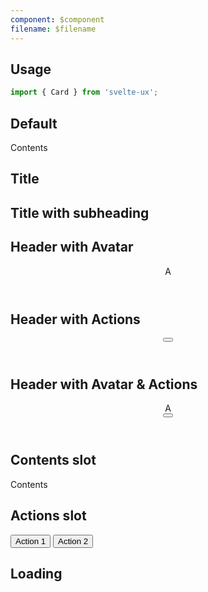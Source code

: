 ```yaml
---
component: $component
filename: $filename
---
```


<script lang="ts">
  import { mdiDotsVertical } from '@mdi/js';

  import AppBar from '$lib/components/AppBar.svelte';
  import Avatar from '$lib/components/Avatar.svelte';
  import Button from '$lib/components/Button.svelte';
  import Card from '$lib/components/Card.svelte';
  import Header from '$lib/components/Header.svelte';
  import Preview from '$lib/components/Preview.svelte';
</script>

## Usage

```js
import { Card } from 'svelte-ux';
```

## Default

<Preview>
  <Card>Contents</Card>
</Preview>

## Title

<Preview>
  <Card title="Title" />
</Preview>

## Title with subheading

<Preview>
  <Card title="Title" subheading="Subheading" />
</Preview>

## Header with Avatar

<Preview>
  <Card>
    <Header title="Title" subheading="Subheading" slot="header">
      <div slot="avatar">
        <Avatar class="bg-blue-500 text-white font-bold">A</Avatar>
      </div>
    </Header>
  </Card>
</Preview>

## Header with Actions

<Preview>
  <Card>
    <Header title="Title" subheading="Subheading" slot="header">
      <div slot="actions">
        <Button icon={mdiDotsVertical} class="w-12 h-12" />
      </div>
    </Header>
  </Card>
</Preview>

## Header with Avatar & Actions

<Preview>
  <Card>
    <Header title="Title" subheading="Subheading" slot="header">
      <div slot="avatar">
        <Avatar class="bg-blue-500 text-white font-bold">A</Avatar>
      </div>
      <div slot="actions">
        <Button icon={mdiDotsVertical} class="w-12 h-12" />
      </div>
    </Header>
  </Card>
</Preview>

## Contents slot

<Preview>
  <Card title="Title" subheading="Subheading">
    <div slot="contents">Contents</div>
  </Card>
</Preview>

## Actions slot

<Preview>
  <Card title="Title" subheading="Subheading">
    <div slot="actions">
      <Button>Action 1</Button>
      <Button>Action 2</Button>
    </div>
  </Card>
</Preview>

## Loading

<Preview>
  <Card title="Title" loading />
</Preview>
